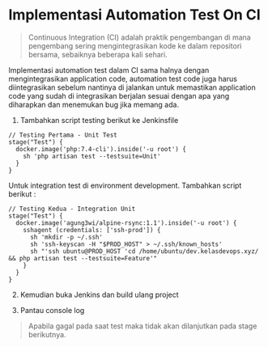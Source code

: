 # Implementasi Automation Test On CI

> Continuous Integration (CI) adalah praktik pengembangan di mana pengembang sering mengintegrasikan kode ke dalam repositori bersama, sebaiknya beberapa kali sehari.

Implementasi automation test dalam CI sama halnya dengan mengintegrasikan application code, automation test code juga harus diintegrasikan sebelum nantinya di jalankan untuk memastikan application code yang sudah di integrasikan berjalan sesuai dengan apa yang diharapkan dan menemukan bug jika memang ada.

1. Tambahkan script testing berikut ke Jenkinsfile
```
// Testing Pertama - Unit Test
stage("Test") {
  docker.image('php:7.4-cli').inside('-u root') {
    sh 'php artisan test --testsuite=Unit'
  }
}
```

Untuk integration test di environment development. Tambahkan script berikut :
```
// Testing Kedua - Integration Unit
stage("Test") {
  docker.image('agung3wi/alpine-rsync:1.1').inside('-u root') {
    sshagent (credentials: ['ssh-prod']) {
      sh 'mkdir -p ~/.ssh'
      sh 'ssh-keyscan -H "$PROD_HOST" > ~/.ssh/known_hosts'
      sh "'ssh ubuntu@PROD_HOST 'cd /home/ubuntu/dev.kelasdevops.xyz/ && php artisan test --testsuite=Feature'"
    }
  }
}
```

2. Kemudian buka Jenkins dan build ulang project

3. Pantau console log


> Apabila gagal pada saat test maka tidak akan dilanjutkan pada stage berikutnya.